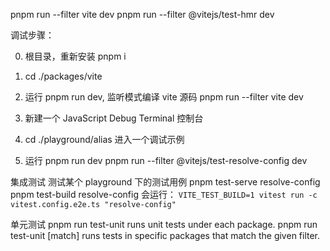 pnpm run --filter vite dev
pnpm run --filter @vitejs/test-hmr dev

调试步骤：

0. 根目录，重新安装 pnpm i

1. cd ./packages/vite
2. 运行 pnpm run dev, 监听模式编译 vite 源码
   pnpm run --filter vite dev

3. 新建一个 JavaScript Debug Terminal 控制台
4. cd ./playground/alias 进入一个调试示例
5. 运行 pnpm run dev
   pnpm run --filter @vitejs/test-resolve-config dev

集成测试
测试某个 playground 下的测试用例
pnpm test-serve resolve-config
pnpm test-build resolve-config
会运行：
`VITE_TEST_BUILD=1 vitest run -c vitest.config.e2e.ts "resolve-config"`

单元测试
pnpm run test-unit
runs unit tests under each package.
pnpm run test-unit [match]
runs tests in specific packages that match the given filter.
